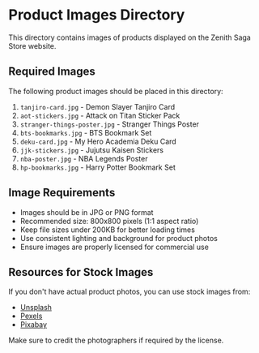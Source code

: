 # Product Images Directory

This directory contains images of products displayed on the Zenith Saga Store website.

## Required Images

The following product images should be placed in this directory:

1. `tanjiro-card.jpg` - Demon Slayer Tanjiro Card
2. `aot-stickers.jpg` - Attack on Titan Sticker Pack
3. `stranger-things-poster.jpg` - Stranger Things Poster
4. `bts-bookmarks.jpg` - BTS Bookmark Set
5. `deku-card.jpg` - My Hero Academia Deku Card
6. `jjk-stickers.jpg` - Jujutsu Kaisen Stickers
7. `nba-poster.jpg` - NBA Legends Poster
8. `hp-bookmarks.jpg` - Harry Potter Bookmark Set

## Image Requirements

- Images should be in JPG or PNG format
- Recommended size: 800x800 pixels (1:1 aspect ratio)
- Keep file sizes under 200KB for better loading times
- Use consistent lighting and background for product photos
- Ensure images are properly licensed for commercial use

## Resources for Stock Images

If you don't have actual product photos, you can use stock images from:

- [Unsplash](https://unsplash.com/)
- [Pexels](https://www.pexels.com/)
- [Pixabay](https://pixabay.com/)

Make sure to credit the photographers if required by the license. 